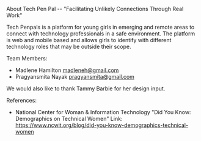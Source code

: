 About Tech Pen Pal -- "Facilitating Unlikely Connections Through Real Work"

Tech Penpals is a platform for young girls in emerging and remote areas to connect with technology professionals in a safe environment. The platform is web and mobile based and allows girls to identify with different technology roles that may be outside their scope.

Team Members:
* Madlene Hamilton madleneh@gmail.com 
* Pragyansmita Nayak pragyansmita@gmail.com

We would also like to thank Tammy Barbie for her design input.

References:
* National Center for Woman & Information Technology "Did You Know: Demographics on Technical Women" Link: https://www.ncwit.org/blog/did-you-know-demographics-technical-women